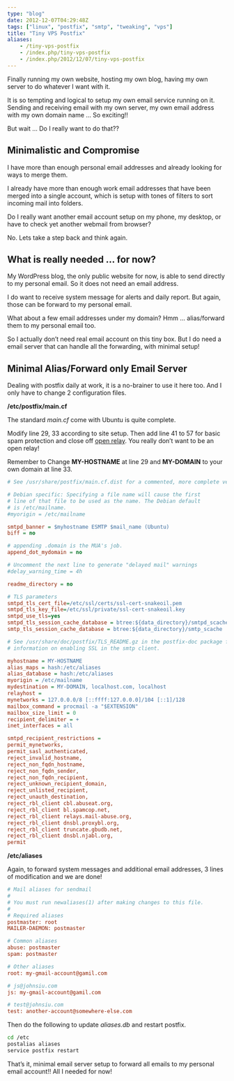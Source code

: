 ```yaml
---
type: "blog"
date: 2012-12-07T04:29:48Z
tags: ["linux", "postfix", "smtp", "tweaking", "vps"]
title: "Tiny VPS Postfix"
aliases:
    - /tiny-vps-postfix
    - /index.php/tiny-vps-postfix
    - /index.php/2012/12/07/tiny-vps-postfix
---
```


Finally running my own website, hosting my own blog, having my own server to do whatever I want with it.
<!--more-->

It is so tempting and logical to setup my own email service running on it. Sending and receiving email with my own server, my own email address with my own domain name … So exciting!!

But wait … Do I really want to do that??

## Minimalistic and Compromise

I have more than enough personal email addresses and already looking for ways to merge them.

I already have more than enough work email addresses that have been merged into a single account, which is setup with tones of filters to sort incoming mail into folders.

Do I really want another email account setup on my phone, my desktop, or have to check yet another webmail from browser?

No. Lets take a step back and think again.

## What is really needed … for now?

My WordPress blog, the only public website for now, is able to send directly to my personal email. So it does not need an email address.

I do want to receive system message for alerts and daily report. But again, those can be forward to my personal email.

What about a few email addresses under my domain? Hmm … alias/forward them to my personal email too.

So I actually don’t need real email account on this tiny box. But I do need a email server that can handle all the forwarding, with minimal setup!

## Minimal Alias/Forward only Email Server

Dealing with postfix daily at work, it is a no-brainer to use it here too. And I only have to change 2 configuration files.

**/etc/postfix/main.cf**

The standard *main.cf* come with Ubuntu is quite complete.

Modify line 29, 33 according to site setup. Then add line 41 to 57 for basic spam protection and close off [open relay](http://en.wikipedia.org/wiki/Open_mail_relay "Open Relay"). You really don’t want to be an open relay!

Remember to Change **MY-HOSTNAME** at line 29 and **MY-DOMAIN** to your own domain at line 33.

```ini
# See /usr/share/postfix/main.cf.dist for a commented, more complete version

# Debian specific: Specifying a file name will cause the first
# line of that file to be used as the name. The Debian default
# is /etc/mailname.
#myorigin = /etc/mailname

smtpd_banner = $myhostname ESMTP $mail_name (Ubuntu)
biff = no

# appending .domain is the MUA's job.
append_dot_mydomain = no

# Uncomment the next line to generate "delayed mail" warnings
#delay_warning_time = 4h

readme_directory = no

# TLS parameters
smtpd_tls_cert_file=/etc/ssl/certs/ssl-cert-snakeoil.pem
smtpd_tls_key_file=/etc/ssl/private/ssl-cert-snakeoil.key
smtpd_use_tls=yes
smtpd_tls_session_cache_database = btree:${data_directory}/smtpd_scache
smtp_tls_session_cache_database = btree:${data_directory}/smtp_scache

# See /usr/share/doc/postfix/TLS_README.gz in the postfix-doc package for
# information on enabling SSL in the smtp client.

myhostname = MY-HOSTNAME
alias_maps = hash:/etc/aliases
alias_database = hash:/etc/aliases
myorigin = /etc/mailname
mydestination = MY-DOMAIN, localhost.com, localhost
relayhost =
mynetworks = 127.0.0.0/8 [::ffff:127.0.0.0]/104 [::1]/128
mailbox_command = procmail -a "$EXTENSION"
mailbox_size_limit = 0
recipient_delimiter = +
inet_interfaces = all

smtpd_recipient_restrictions =
permit_mynetworks,
permit_sasl_authenticated,
reject_invalid_hostname,
reject_non_fqdn_hostname,
reject_non_fqdn_sender,
reject_non_fqdn_recipient,
reject_unknown_recipient_domain,
reject_unlisted_recipient,
reject_unauth_destination,
reject_rbl_client cbl.abuseat.org,
reject_rbl_client bl.spamcop.net,
reject_rbl_client relays.mail-abuse.org,
reject_rbl_client dnsbl.proxybl.org,
reject_rbl_client truncate.gbudb.net,
reject_rbl_client dnsbl.njabl.org,
permit
```

**/etc/aliases**

Again, to forward system messages and additional email addresses, 3 lines of modification and we are done!

```ini
# Mail aliases for sendmail
#
# You must run newaliases(1) after making changes to this file.
#
# Required aliases
postmaster: root
MAILER-DAEMON: postmaster

# Common aliases
abuse: postmaster
spam: postmaster

# Other aliases
root: my-gmail-account@gamil.com

# js@johnsiu.com
js: my-gmail-account@gamil.com

# test@johnsiu.com
test: another-account@somewhere-else.com
```

Then do the following to update *aliases.db* and restart postfix.

```sh
cd /etc
postalias aliases
service postfix restart
```

That’s it, minimal email server setup to forward all emails to my personal email account!! All I needed for now!